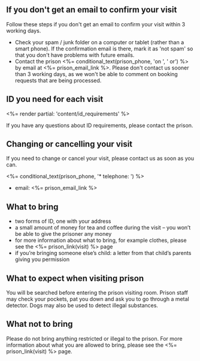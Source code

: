## <a name="info-check-spam"></a> If you don't get an email to confirm your visit

Follow these steps if you don't get an email to confirm your visit within 3 working days.

* Check your spam / junk folder on a computer or tablet (rather than a smart phone). If the confirmation email is there, mark it as 'not spam' so that you don't have problems with future emails.
* Contact the prison <%= conditional_text(prison_phone, 'on ', ' or') %> by email at <%= prison_email_link %>. Please don't contact us sooner than 3 working days, as we won't be able to comment on booking requests that are being processed.

## <a name="#info-id-requirements"></a> ID you need for each visit

<%= render partial: 'content/id_requirements' %>

If you have any questions about ID requirements, please contact the prison.

## <a name="#info-cancelling"></a> Changing or cancelling your visit

If you need to change or cancel your visit, please contact us as soon as you can.

<%= conditional_text(prison_phone, '* telephone: ') %>
* email: <%= prison_email_link %>

## <a name="#info-what-to-bring"></a> What to bring

* two forms of ID, one with your address
* a small amount of money for tea and coffee during the visit – you won’t be able to give the prisoner any money
* for more information about what to bring, for example clothes, please see the <%= prison_link(visit) %> page
* if you’re bringing someone else’s child: a letter from that child’s parents giving you permission 

## <a name="#info-what-to-expect"></a> What to expect when visiting prison

You will be searched before entering the prison visiting room. Prison staff may check your pockets, pat you down and ask you to go through a metal detector. Dogs may also be used to detect illegal substances.

## <a name="#info-what-not-to-bring"></a> What not to bring

Please do not bring anything restricted or illegal to the prison. For more information about what you are allowed to bring, please see the <%= prison_link(visit) %> page.
